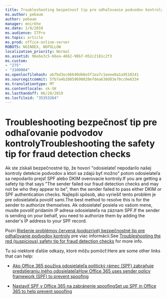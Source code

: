 ```yaml
---
title: Troubleshooting bezpečnosť tip pre odhaľovanie podvodov kontroly
ms.author: pebaum
author: pebaum
manager: mnirkhe
ms.date: 1/9/2019
ms.audience: ITPro
ms.topic: article
ms.prod: office-online-server
ROBOTS: NOINDEX, NOFOLLOW
localization_priority: Normal
ms.assetid: 96ebe3c5-66ea-4662-98b7-052c2181c2f3
ms.custom:
- "275"
- "3100004"
ms.openlocfilehash: ab7bd3ec66640d66e5f1ea7c1eeee0a1a9510241
ms.sourcegitcommit: 5fb7a4b28859690020efdea630d03e70cc0e6334
ms.translationtype: MT
ms.contentlocale: sk-SK
ms.lasthandoff: 06/28/2019
ms.locfileid: "35353264"
---
```

# <a name="troubleshooting-the-safety-tip-for-fraud-detection-checks"></a><span data-ttu-id="89b60-102">Troubleshooting bezpečnosť tip pre odhaľovanie podvodov kontroly</span><span class="sxs-lookup"><span data-stu-id="89b60-102">Troubleshooting the safety tip for fraud detection checks</span></span>

<span data-ttu-id="89b60-103">Ak ste získali bezpečnostné tip, že hovorí "odosielateľ nepodarilo našej kontroly detekcie podvodov a ktorí sa zdajú byť možno" potom odosielateľa sa nepodarilo prejsť SPF alebo DKIM overovacie kontroly.</span><span class="sxs-lookup"><span data-stu-id="89b60-103">If you are getting a safety tip that says "The sender failed our fraud detection checks and may not be who they appear to be", then the sender failed to pass either DKIM or SPF authentication checks.</span></span> <span data-ttu-id="89b60-104">Najlepší spôsob, ako vyriešiť tento problém je pre odosielateľa povoliť sami.</span><span class="sxs-lookup"><span data-stu-id="89b60-104">The best method to resolve this is for the sender to authorize themselves.</span></span> <span data-ttu-id="89b60-105">Ak odosielateľ posiela vo vašom mene, musíte povoliť pridaním IP adresa odosielateľa na záznam SPF.</span><span class="sxs-lookup"><span data-stu-id="89b60-105">If the sender is sending on your behalf, you need to authorize them by adding the sender's IP address to your SPF record.</span></span>
  
<span data-ttu-id="89b60-106">Pozri [Riešenie problémov červená (podozrivé) bezpečnostné tip pre odhaľovanie podvodov kontroly](https://blogs.msdn.microsoft.com/tzink/2016/11/02/troubleshooting-the-red-suspicious-safety-tip-for-fraud-detection-checks/) pre viac informácií.</span><span class="sxs-lookup"><span data-stu-id="89b60-106">See [Troubleshooting the red (suspicious) safety tip for fraud detection checks](https://blogs.msdn.microsoft.com/tzink/2016/11/02/troubleshooting-the-red-suspicious-safety-tip-for-fraud-detection-checks/) for more info.</span></span>
  
<span data-ttu-id="89b60-107">Tu sú niektoré ďalšie odkazy, ktoré môžu pomôcť:</span><span class="sxs-lookup"><span data-stu-id="89b60-107">Here are some other links that can help:</span></span>
  
- [<span data-ttu-id="89b60-108">Ako Office 365 používa odosielateľa politický rámec (SPF) zabraňuje predstieraniu iného odosielateľa</span><span class="sxs-lookup"><span data-stu-id="89b60-108">How Office 365 uses sender policy framework (SPF) to prevent spoofing</span></span>](https://docs.microsoft.com/office365/SecurityCompliance/how-office-365-uses-spf-to-prevent-spoofing)

- [<span data-ttu-id="89b60-109">Nastaviť SPF v Office 365 na zabránenie spoofing</span><span class="sxs-lookup"><span data-stu-id="89b60-109">Set up SPF in Office 365 to help prevent spoofing</span></span>](https://docs.microsoft.com/office365/SecurityCompliance/set-up-spf-in-office-365-to-help-prevent-spoofing)
